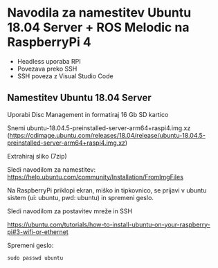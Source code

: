 # Navodila za namestitev Ubuntu 18.04 Server + ROS Melodic na RaspberryPi 4 

- Headless uporaba RPI 
- Povezava preko SSH 
- SSH poveza z Visual Studio Code 

 

## Namestitev Ubuntu 18.04 Server 

Uporabi Disc Management in formatiraj 16 Gb SD kartico 

Snemi ubuntu-18.04.5-preinstalled-server-arm64+raspi4.img.xz (https://cdimage.ubuntu.com/releases/18.04/release/ubuntu-18.04.5-preinstalled-server-arm64+raspi4.img.xz)

Extrahiraj sliko (7zip) 

Sledi navodilom za namestitev: https://help.ubuntu.com/community/Installation/FromImgFiles 

Na RaspberryPi priklopi ekran, miško in tipkovnico, se prijavi v ubuntu sistem (ui: ubuntu, pwd: ubuntu) in spremeni geslo.

Sledi navodilom za postavitev mreže in SSH 

https://ubuntu.com/tutorials/how-to-install-ubuntu-on-your-raspberry-pi#3-wifi-or-ethernet 


Spremeni geslo: 

```python linenums="1"
sudo passwd ubuntu 

```

